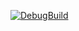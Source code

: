 [![DebugBuild](https://github.com/HayatoAbe2/DirectXProject/actions/workflows/DebugBuild.yml/badge.svg)](https://github.com/HayatoAbe2/DirectXProject/actions/workflows/DebugBuild.yml)
